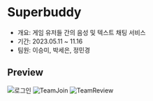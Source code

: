 # Superbuddy
<ul>
  <li>개요: 게임 유저들 간의 음성 및 텍스트 채팅 서비스</li>
  <li>기간: 2023.05.11 ~ 11.16</li>
  <li>팀원: 이승미, 박세은, 정민경</li>
</ul>




## Preview
![로그인](https://github.com/seungmi1110/superbuddy/assets/106630911/10252e78-de7b-4e4f-8f29-eccf2ef514ab)
![TeamJoin](https://github.com/seungmi1110/superbuddy/assets/106630911/136518df-2c56-4b34-a732-b3bf5669e0cc)
![TeamReview](https://github.com/seungmi1110/superbuddy/assets/106630911/b7db2c0e-1a98-4251-a21f-dd85d144029d)
